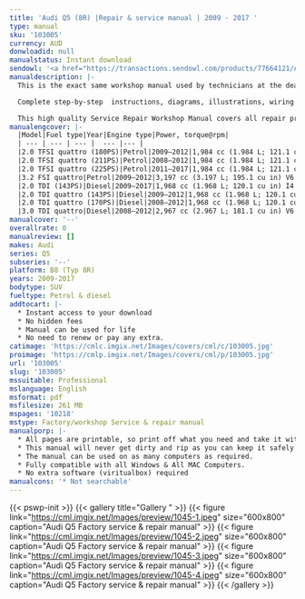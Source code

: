 ```yaml
---
title: 'Audi Q5 (8R) |Repair & service manual | 2009 - 2017 '
type: manual
sku: '103005'
currency: AUD
donwloadid: null
manualstatus: Instant download
sendowl: '<a href="https://transactions.sendowl.com/products/77664121/A8BE4879/add_to_cart" rel="nofollow"><img src="https://transactions.sendowl.com/assets/external/add-to-cart.png" /></a><script type="text/javascript" src="https://transactions.sendowl.com/assets/sendowl.js" ></script>'
manualdescription: |-
  This is the exact same workshop manual used by technicians at the dealerships to maintain, service, diagnose and repair your vehicle.

  Complete step-by-step  instructions, diagrams, illustrations, wiring schematics, and specifications to completely repair your vehicle with ease!

  This high quality Service Repair Workshop Manual covers all repair procedures A-Z. Every repair and service procedure is covered. Instant download
manualengcover: |-
  |Model|Fuel type|Year|Engine type|Power, torque@rpm|
  | --- | --- | --- |  --- |--- |
  |2.0 TFSI quattro (180PS)|Petrol|2009–2012|1,984 cc (1.984 L; 121.1 cu in) I4 turbo|180 PS (132 kW; 178 hp)@4000–6000, 320 N·m (236 lbf·ft)@1500–4200|
  |2.0 TFSI quattro (211PS)|Petrol|2008–2012|1,984 cc (1.984 L; 121.1 cu in) I4 turbo|211 PS (155 kW; 208 hp)@4300–6000, 350 N·m (258 lbf·ft)@1500–4200|
  |2.0 TFSI quattro (225PS)|Petrol|2011–2017|1,984 cc (1.984 L; 121.1 cu in) I4 turbo|225 PS (165 kW; 222 hp)@4500–6250, 350 N·m (258 lbf·ft)@1500–4500|
  |3.2 FSI quattro|Petrol|2009–2012|3,197 cc (3.197 L; 195.1 cu in) V6|270 PS (199 kW; 266 hp)@6500, 330 N·m (243 lbf·ft)@3000–5000|
  |2.0 TDI (143PS)|Diesel|2009–2017|1,968 cc (1.968 L; 120.1 cu in) I4 turbo common rail|143 PS (105 kW; 141 hp)@4200, 320 N·m (236 lbf·ft)@1750–2500|
  |2.0 TDI quattro (143PS)|Diesel|2009–2012|1,968 cc (1.968 L; 120.1 cu in) I4 turbo common rail|143 PS (105 kW; 141 hp)@4200, 320 N·m (236 lbf·ft)@1750–2500|
  |2.0 TDI quattro (170PS)|Diesel|2008–2012|1,968 cc (1.968 L; 120.1 cu in) I4 turbo common rail|170 PS (125 kW; 168 hp)@4200, 350 N·m (258 lbf·ft)@1750–2500|
  |3.0 TDI quattro|Diesel|2008–2012|2,967 cc (2.967 L; 181.1 cu in) V6 turbo common rail|240 PS (177 kW; 237 hp)@4000–4400, 500 N·m (369 lbf·ft)@1500–3000|
manualcover: '--'
overallrate: 0
manualreview: []
makes: Audi
series: Q5
subseries: '--'
platform: B8 (Typ 8R)
years: 2009-2017
bodytype: SUV
fueltype: Petrol & diesel
addtocart: |-
  * Instant access to your download
  * No hidden fees
  * Manual can be used for life
  * No need to renew or pay any extra.
catimage: 'https://cmlc.imgix.net/Images/covers/cml/c/103005.jpg'
proimage: 'https://cmlp.imgix.net/Images/covers/cml/p/103005.jpg'
url: '103005'
slug: '103005'
mssuitable: Professional
mslanguage: English
msformat: pdf
msfilesize: 261 MB
mspages: '10218'
mstype: Factory/workshop Service & repair manual
manualporp: |-
  * All pages are printable, so print off what you need and take it with you into the garage or workshop
  * This manual will never get dirty and rip as you can keep it safely on your PC and print the pages you need in matter of seconds.
  * The manual can be used on as many computers as required.
  * Fully compatible with all Windows & All MAC Computers.
  * No extra software (viritualbox) required
manualcons: '* Not searchable'
---
```


{{< pswp-init >}}
{{< gallery title="Gallery " >}}
{{< figure link="https://cml.imgix.net/Images/preview/1045-1.jpeg" size="600x800" caption="Audi Q5 Factory service & repair manual" >}}
{{< figure link="https://cml.imgix.net/Images/preview/1045-2.jpeg" size="600x800" caption="Audi Q5 Factory service & repair manual" >}}
{{< figure link="https://cml.imgix.net/Images/preview/1045-3.jpeg" size="600x800" caption="Audi Q5 Factory service & repair manual" >}}
{{< figure link="https://cml.imgix.net/Images/preview/1045-4.jpeg" size="600x800" caption="Audi Q5 Factory service & repair manual" >}}
{{< /gallery >}}